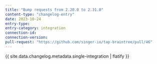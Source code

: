 ```yaml
---
title: "Bump requests from 2.20.0 to 2.31.0"
content-type: "changelog-entry"
date: 2023-10-24
entry-type: 
entry-category: integration
connection-id: 
connection-version: 
pull-request: "https://github.com/singer-io/tap-braintree/pull/46"
---
```

{{ site.data.changelog.metadata.single-integration | flatify }}